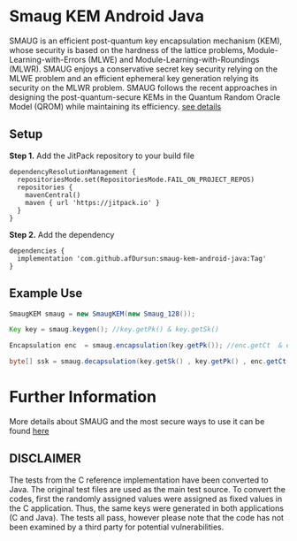 # Smaug KEM Android Java
SMAUG is an efficient post-quantum key encapsulation mechanism (KEM), whose security is based on the hardness of the lattice problems, Module-Learning-with-Errors (MLWE) and Module-Learning-with-Roundings (MLWR). SMAUG enjoys a conservative secret key security relying on the MLWE problem and an efficient ephemeral key generation relying its security on the MLWR problem. SMAUG follows the recent approaches in designing the post-quantum-secure KEMs in the Quantum Random Oracle Model (QROM) while maintaining its efficiency.  [see details](https://kpqc.cryptolab.co.kr/smaug "see details")
## Setup
**Step 1.** Add the JitPack repository to your build file
```
dependencyResolutionManagement {
  repositoriesMode.set(RepositoriesMode.FAIL_ON_PROJECT_REPOS)
  repositories {
    mavenCentral()
    maven { url 'https://jitpack.io' }
  }
}
```

**Step 2.** Add the dependency
```
dependencies {
  implementation 'com.github.afDursun:smaug-kem-android-java:Tag'
}
```
## Example Use
```java
SmaugKEM smaug = new SmaugKEM(new Smaug_128());

Key key = smaug.keygen(); //key.getPk() & key.getSk()

Encapsulation enc  = smaug.encapsulation(key.getPk()); //enc.getCt  & enc.getSsk();

byte[] ssk = smaug.decapsulation(key.getSk() , key.getPk() , enc.getCt());
```

# Further Information
More details about SMAUG and the most secure ways to use it can be found [here](https://kpqc.cryptolab.co.kr/smaug "here")

## DISCLAIMER
The tests from the C reference implementation have been converted to Java. The original test files are used as the main test source. To convert the codes, first the randomly assigned values were assigned as fixed values in the C application. Thus, the same keys were generated in both applications (C and Java). The tests all pass, however please note that the code has not been examined by a third party for potential vulnerabilities.
